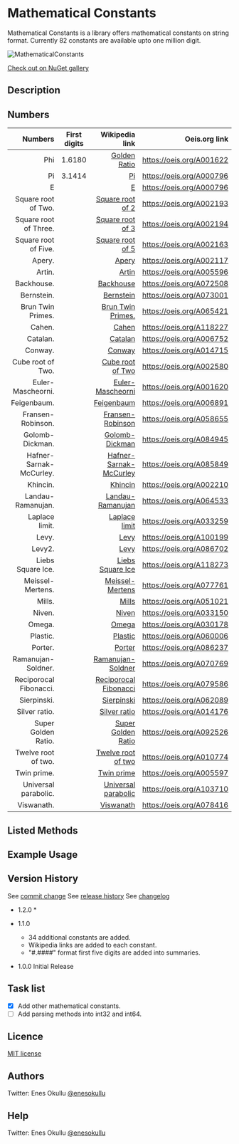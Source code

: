 # Mathematical Constants

Mathematical Constants is a library offers mathematical constants on string format. Currently 82 constants are available upto one million digit.

![MathematicalConstants](https://repository-images.githubusercontent.com/687945668/7b7abd90-3ba9-4b1b-8709-1a88a0eb28c1)

[Check out on NuGet gallery](https://www.nuget.org/packages/MathematicalConstants/)

## Description

## Numbers

| Numbers 			| First digits	| Wikipedia link										| Oeis.org link			| Source										|
| -----------------------------:|:-------------:| ---------------------------------------------------------------------------------------------:| -----------------------------:| -------------------------------------------------------------------------------------:|
| Phi           		| 1.6180	| [Golden Ratio](https://en.wikipedia.org/wiki/Golden_ratio)					| https://oeis.org/A001622 	| [Wikipedia](https://en.wikipedia.org/wiki/Golden_ratio) 				|
| Pi            		| 3.1414	| [Pi](https://en.wikipedia.org/wiki/Pi)							| https://oeis.org/A000796 	| [Wikipedia](https://en.wikipedia.org/wiki/Pi)						|
| E				|		| [E](https://en.wikipedia.org/wiki/E_(mathematical_constant))					| https://oeis.org/A000796   	| [Wikipedia](https://en.wikipedia.org/wiki/E_(mathematical_constant))			|
| Square root of Two.		|		| [Square root of 2](https://en.wikipedia.org/wiki/Square_root_of_2)				| https://oeis.org/A002193	| [NASA](https://apod.nasa.gov/htmltest/gifcity/sqrt2.1mil)				|
| Square root of Three.		|		| [Square root of 3](https://en.wikipedia.org/wiki/Square_root_of_3)				| https://oeis.org/A002194   	| [NASA](https://apod.nasa.gov/htmltest/gifcity/sqrt3.1mil)				|
| Square root of Five.		|		| [Square root of 5](https://en.wikipedia.org/wiki/Square_root_of_5)				| https://oeis.org/A002163   	| [NASA](https://apod.nasa.gov/htmltest/gifcity/sqrt5.1mil)				|
| Apery.			|		| [Apery](https://en.wikipedia.org/wiki/Ap%C3%A9ry%27s_constant)				| https://oeis.org/A002117	| [Wikipedia](https://en.wikipedia.org/wiki/Ap%C3%A9ry%27s_constant)			|
| Artin.			|		| [Artin](https://en.wikipedia.org/wiki/Artin%27s_conjecture_on_primitive_roots)		| https://oeis.org/A005596	| [Wikipedia](https://en.wikipedia.org/wiki/Artin%27s_conjecture_on_primitive_roots)	|
| Backhouse.			|		| [Backhouse](https://en.wikipedia.org/wiki/Backhouse%27s_constant)				| https://oeis.org/A072508      | [Wikipedia](https://en.wikipedia.org/wiki/Backhouse%27s_constant)			|
| Bernstein.			|		| [Bernstein](https://en.wikipedia.org/wiki/Bernstein%27s_constant)				| https://oeis.org/A073001	| [Wikipedia](https://en.wikipedia.org/wiki/Bernstein%27s_constant)			|
| Brun Twin Primes.		|		| [Brun Twin Primes.](https://en.wikipedia.org/wiki/Brun%27s_constant)				| https://oeis.org/A065421	| [Wikipedia](https://en.wikipedia.org/wiki/Brun%27s_constant)				|
| Cahen.			|		| [Cahen](https://en.wikipedia.org/wiki/Cahen%27s_constant)					| https://oeis.org/A118227	| [Wikipedia](https://en.wikipedia.org/wiki/Cahen%27s_constant)				|
| Catalan.			|		| [Catalan](https://en.wikipedia.org/wiki/Catalan%27s_constant)					| https://oeis.org/A006752	| [Wikipedia](https://en.wikipedia.org/wiki/Catalan%27s_constant)			| 
| Conway.			|		| [Conway](https://en.wikipedia.org/wiki/Look-and-say_sequence#Growth_in_length)		| https://oeis.org/A014715   	| [Wikipedia](https://en.wikipedia.org/wiki/Look-and-say_sequence#Growth_in_length)	| 
| Cube root of Two.		|		| [Cube root of Two](https://en.wikipedia.org/wiki/Cube_root_of_2)				| https://oeis.org/A002580	| [Wikipedia](https://en.wikipedia.org/wiki/Cube_root_of_2)				| 
| Euler-Mascheorni.		|		| [Euler-Mascheorni](https://en.wikipedia.org/wiki/Euler%E2%80%93Mascheroni_constant)		| https://oeis.org/A001620	| [Wikipedia](https://en.wikipedia.org/wiki/Euler%E2%80%93Mascheroni_constant)		| 
| Feigenbaum.			|		| [Feigenbaum](https://en.wikipedia.org/wiki/Feigenbaum_constant)				| https://oeis.org/A006891   	| [Wikipedia](https://en.wikipedia.org/wiki/Feigenbaum_constant)			| 
| Fransen-Robinson.		|		| [Fransen-Robinson](https://en.wikipedia.org/wiki/Frans%C3%A9n%E2%80%93Robinson_constant)	| https://oeis.org/A058655	| [Wikipedia](https://en.wikipedia.org/wiki/Frans%C3%A9n%E2%80%93Robinson_constant)	| 
| Golomb-Dickman.		|		| [Golomb-Dickman](https://en.wikipedia.org/wiki/Golomb%E2%80%93Dickman_constant)		| https://oeis.org/A084945   	| [Wikipedia](https://en.wikipedia.org/wiki/Golomb%E2%80%93Dickman_constant)		| 
| Hafner-Sarnak-McCurley.	|		| [Hafner-Sarnak-McCurley](https://en.wikipedia.org/wiki/Hafner%E2%80%93Sarnak%E2%80%93McCurley_constant)	| https://oeis.org/A085849   	| [Wikipedia](https://en.wikipedia.org/wiki/Hafner%E2%80%93Sarnak%E2%80%93McCurley_constant)	| 
| Khincin.			|		| [Khincin](https://en.wikipedia.org/wiki/Khinchin%27s_constant)				| https://oeis.org/A002210	| [Wikipedia](https://en.wikipedia.org/wiki/Khinchin%27s_constant) 			|
| Landau-Ramanujan.		|		| [Landau-Ramanujan](https://en.wikipedia.org/wiki/Landau%E2%80%93Ramanujan_constant)		| https://oeis.org/A064533	| [Wikipedia](https://en.wikipedia.org/wiki/Landau%E2%80%93Ramanujan_constant) 		|
| Laplace limit.		|		| [Laplace limit](https://en.wikipedia.org/wiki/Laplace_limit)					| https://oeis.org/A033259   	| [Wikipedia](https://en.wikipedia.org/wiki/Laplace_limit) 				|
| Levy.				|		| [Levy](https://en.wikipedia.org/wiki/L%C3%A9vy%27s_constant)					| https://oeis.org/A100199	| [Wikipedia](https://en.wikipedia.org/wiki/L%C3%A9vy%27s_constant)			|
| Levy2.			|		| [Levy](https://en.wikipedia.org/wiki/L%C3%A9vy%27s_constant)					| https://oeis.org/A086702	| [Wikipedia](https://en.wikipedia.org/wiki/L%C3%A9vy%27s_constant)			|
| Liebs Square Ice.		|		| [Liebs Square Ice](https://en.wikipedia.org/wiki/Lieb%27s_square_ice_constant)		| https://oeis.org/A118273   	| [Wikipedia](https://en.wikipedia.org/wiki/Lieb%27s_square_ice_constant)		|
| Meissel-Mertens.		|		| [Meissel-Mertens](https://en.wikipedia.org/wiki/Meissel%E2%80%93Mertens_constant)		| https://oeis.org/A077761   	| [Wikipedia](https://en.wikipedia.org/wiki/Meissel%E2%80%93Mertens_constant)		|
| Mills.			|		| [Mills](https://en.wikipedia.org/wiki/Mills%27_constant)					| https://oeis.org/A051021	| [Wikipedia](https://en.wikipedia.org/wiki/Mills%27_constant)				|
| Niven.			|		| [Niven](https://en.wikipedia.org/wiki/Niven%27s_constant)					| https://oeis.org/A033150	| [Wikipedia](https://en.wikipedia.org/wiki/Niven%27s_constant)				|
| Omega.			|		| [Omega](https://en.wikipedia.org/wiki/Omega_constant)						| https://oeis.org/A030178	| [Wikipedia](https://en.wikipedia.org/wiki/Omega_constant)				|
| Plastic.			|		| [Plastic](https://en.wikipedia.org/wiki/Plastic_number)					| https://oeis.org/A060006   	| [Wikipedia](https://en.wikipedia.org/wiki/Plastic_number)				|
| Porter.			|		| [Porter](https://en.wikipedia.org/wiki/Porter%27s_constant)					| https://oeis.org/A086237   	| [Wikipedia](https://en.wikipedia.org/wiki/Porter%27s_constant)			|
| Ramanujan-Soldner.		|		| [Ramanujan-Soldner](https://en.wikipedia.org/wiki/Ramanujan%E2%80%93Soldner_constant)		| https://oeis.org/A070769	| [Wikipedia](https://en.wikipedia.org/wiki/Ramanujan%E2%80%93Soldner_constant)		|
| Reciporocal Fibonacci.	|		| [Reciporocal Fibonacci](https://en.wikipedia.org/wiki/Reciprocal_Fibonacci_constant)		| https://oeis.org/A079586   	| [Wikipedia](https://en.wikipedia.org/wiki/Reciprocal_Fibonacci_constant)		|
| Sierpinski.			|		| [Sierpinski](https://en.wikipedia.org/wiki/Sierpi%C5%84ski%27s_constant)			| https://oeis.org/A062089	| [Wikipedia](https://en.wikipedia.org/wiki/Sierpi%C5%84ski%27s_constant)		|
| Silver ratio.			|		| [Silver ratio](https://en.wikipedia.org/wiki/Silver_ratio)					| https://oeis.org/A014176	| [Wikipedia](https://en.wikipedia.org/wiki/Silver_ratio)				|
| Super Golden Ratio.		|		| [Super Golden Ratio](https://en.wikipedia.org/wiki/Supergolden_ratio)				| https://oeis.org/A092526	| [Wikipedia](https://en.wikipedia.org/wiki/Supergolden_ratio)				|
| Twelve root of two.		|		| [Twelve root of two](https://en.wikipedia.org/wiki/Twelfth_root_of_2)				| https://oeis.org/A010774	| [Wikipedia](https://en.wikipedia.org/wiki/Twelfth_root_of_2)				|
| Twin prime.			|		| [Twin prime](https://en.wikipedia.org/wiki/Twin_prime_conjecture)				| https://oeis.org/A005597	| [Wikipedia](https://en.wikipedia.org/wiki/Twin_prime_conjecture)			|
| Universal parabolic.		|		| [Universal parabolic](https://en.wikipedia.org/wiki/Universal_parabolic_constant)		| https://oeis.org/A103710	| [Wikipedia](https://en.wikipedia.org/wiki/Universal_parabolic_constant)		|
| Viswanath.			|		| [Viswanath](https://en.wikipedia.org/wiki/Random_Fibonacci_sequence)				| https://oeis.org/A078416   	| [Wikipedia](https://en.wikipedia.org/wiki/Random_Fibonacci_sequence)			|

## Listed Methods

## Example Usage

## Version History

See [commit change](https://github.com/meokullu/MathematicalConstants/commits/master)
See [release history](https://github.com/meokullu/MathematicalConstants/releases)
See [changelog](https://github.com/meokullu/MathematicalConstants/blob/master/CHANGELOG.MD)

* 1.2.0
	* 

* 1.1.0
   * 34 additional constants are added.
   * Wikipedia links are added to each constant.
   * "#.####" format first five digits are added into summaries.

* 1.0.0 Initial Release 
  
## Task list

- [x] Add other mathematical constants.
- [ ] Add parsing methods into int32 and int64.

## Licence
[MIT license](https://github.com/meokullu/MathematicalConstants/blob/master/LICENSE)

## Authors
Twitter: Enes Okullu [@enesokullu](https://twitter.com/EnesOkullu)

## Help
Twitter: Enes Okullu [@enesokullu](https://twitter.com/EnesOkullu)
